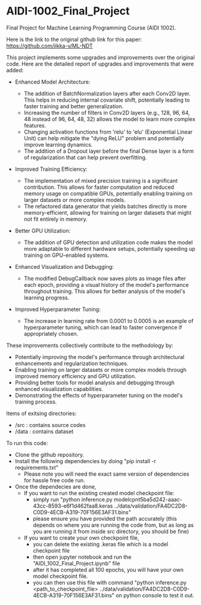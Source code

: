 # AIDI-1002_Final_Project
Final Project for Machine Learning Programming Course (AIDI 1002).

Here is the link to the original github link for this paper: https://github.com/iikka-v/ML-NDT

This project implements some upgrades and improvements over the original code. Here are the detailed report of upgrades and improvements that were added:
- Enhanced Model Architecture:
  - The addition of BatchNormalization layers after each Conv2D layer. This helps in reducing internal covariate shift, potentially leading to faster training and better generalization.
  - Increasing the number of filters in Conv2D layers (e.g., 128, 96, 64, 48 instead of 96, 64, 48, 32) allows the model to learn more complex features.
  - Changing activation functions from 'relu' to 'elu' (Exponential Linear Unit) can help mitigate the "dying ReLU" problem and potentially improve learning dynamics.
  - The addition of a Dropout layer before the final Dense layer is a form of regularization that can help prevent overfitting.
 
- Improved Training Efficiency:
  - The implementation of mixed precision training is a significant contribution. This allows for faster computation and reduced memory usage on compatible GPUs, potentially enabling training on larger datasets or more complex models.
  - The refactored data generator that yields batches directly is more memory-efficient, allowing for training on larger datasets that might not fit entirely in memory.

- Better GPU Utilization:
  - The addition of GPU detection and utilization code makes the model more adaptable to different hardware setups, potentially speeding up training on GPU-enabled systems.

- Enhanced Visualization and Debugging:
  - The modified DebugCallback now saves plots as image files after each epoch, providing a visual history of the model's performance throughout training. This allows for better analysis of the model's learning progress.

- Improved Hyperparameter Tuning:
  - The increase in learning rate from 0.0001 to 0.0005 is an example of hyperparameter tuning, which can lead to faster convergence if appropriately chosen.

These improvements collectively contribute to the methodology by:
  - Potentially improving the model's performance through architectural enhancements and regularization techniques.
  - Enabling training on larger datasets or more complex models through improved memory efficiency and GPU utilization.
  - Providing better tools for model analysis and debugging through enhanced visualization capabilities.
  - Demonstrating the effects of hyperparameter tuning on the model's training process.

Items of exitsing directories:
  - /src : contains source codes
  - /data : contains dataset
    
To run this code:
  - Clone the github repository.
  - Install the following dependencies by doing "pip install -r requirements.txt"
    - Please note you will need the exact same version of dependencies for hassle free code run.
  - Once the dependecies are done,
    - If you want to run the existing created model checkpoint file:
      - simply run "python inference.py modelcpnt5ba5d242-aaac-43cc-8593-e6f1d462faa8.keras ../data/validation/FA4DC2D8-C0D9-4ECB-A319-70F156E3AF31.bins"
      - please ensure you have provided the path accurately (this depends on where you are running the code from, but as long as you are running it from inside src directory, you should be fine)
    - If you want to create your own checkpoint file,
      - you can delete the existing .keras file which is a model checkpoint file  
      - then open jupyter notebook and run the "AIDI_1002_Final_Project.ipynb" file
      - after it has completed all 100 epochs, you will have your own model checkpoint file.
      - you can then use this file with command "python inference.py <path_to_checkpoint_file> ../data/validation/FA4DC2D8-C0D9-4ECB-A319-70F156E3AF31.bins" on python console to test it out. 

